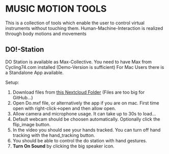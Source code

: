 # MUSIC MOTION TOOLS

This is a collection of tools which enable the user to control virtual instruments without touching them.
Human-Machine-Interaction is realized through body motions and movements

## DO!-Station 
DO Station is available as Max-Collective. You need to have Max from Cycling74.com installed (Demo-Version is sufficient)
For Mac Users there is a Standalone App available.

Setup: 
1) Download files from [this Nextcloud Folder](https://nx10429.your-storageshare.de/s/x4x8QFkbfK2k7LA) (Files are too big for GitHub...)
2) Open Do.mxf file, or alternatively the app if you are on mac. First time open with right-click->open and then allow open.
3) Allow camera and microphone usage. It can take up to 30s to load...
4) Default webcam should be choosen automatically. Optionally click the flip_image button.
5) In the video you should see your hands tracked. You can turn off hand tracking with the hand_tracking button.
6) You should be able to control the do station with hand gestures.
7) **Turn On Sound** by clicking the big speaker icon.






